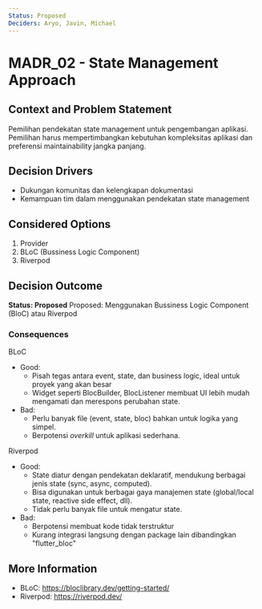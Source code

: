 ```yaml
---
Status: Proposed
Deciders: Aryo, Javin, Michael
---
```


# MADR_02 - State Management Approach

## Context and Problem Statement

Pemilihan pendekatan state management untuk pengembangan aplikasi. Pemilihan harus mempertimbangkan kebutuhan kompleksitas aplikasi dan preferensi maintainability jangka panjang.  

## Decision Drivers

- Dukungan komunitas dan kelengkapan dokumentasi
- Kemampuan tim dalam menggunakan pendekatan state management

## Considered Options

1. Provider
1. BLoC (Bussiness Logic Component)
1. Riverpod

## Decision Outcome

**Status: Proposed**
Proposed: Menggunakan Bussiness Logic Component (BloC) atau Riverpod

### Consequences

BLoC
- Good:
    - Pisah tegas antara event, state, dan business logic, ideal untuk proyek yang akan besar
    - Widget seperti BlocBuilder, BlocListener membuat UI lebih mudah mengamati dan merespons perubahan state.
- Bad:
    - Perlu banyak file (event, state, bloc) bahkan untuk logika yang simpel.
    - Berpotensi *overkill* untuk aplikasi sederhana.

Riverpod
- Good:
    - State diatur dengan pendekatan deklaratif, mendukung berbagai jenis state (sync, async, computed).
    - Bisa digunakan untuk berbagai gaya manajemen state (global/local state, reactive side effect, dll).
    - Tidak perlu banyak file untuk mengatur state.
- Bad:
    - Berpotensi membuat kode tidak terstruktur
    - Kurang integrasi langsung dengan package lain dibandingkan "flutter_bloc"

## More Information

- BLoC: https://bloclibrary.dev/getting-started/
- Riverpod: https://riverpod.dev/
